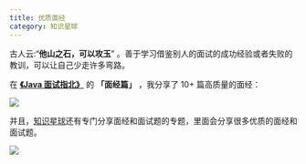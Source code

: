 ```yaml
---
title: 优质面经
category: 知识星球
---
```


古人云:“**他山之石，可以攻玉**” 。善于学习借鉴别人的面试的成功经验或者失败的教训，可以让自己少走许多弯路。

在 **[《Java 面试指北》](../zhuanlan/java-mian-shi-zhi-bei.md)** 的 **「面经篇」** ，我分享了 10+ 篇高质量的面经：

![](https://guide-blog-images.oss-cn-shenzhen.aliyuncs.com/xingqiu/image-20220304103521611.png)

并且，[知识星球](../about-the-author/zhishixingqiu-two-years.md)还有专门分享面经和面试题的专题，里面会分享很多优质的面经和面试题。

![](https://guide-blog-images.oss-cn-shenzhen.aliyuncs.com/xingqiu/image-20220304120018731.png)
